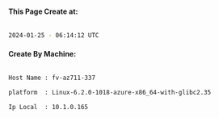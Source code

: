 
   
#### This Page Create at:

```bash

2024-01-25 - 06:14:12 UTC

```

#### Create By Machine:

```bash

Host Name : fv-az711-337

platform  : Linux-6.2.0-1018-azure-x86_64-with-glibc2.35

Ip Local  : 10.1.0.165

```

